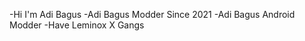 -Hi I'm Adi Bagus
-Adi Bagus Modder Since 2021
-Adi Bagus Android Modder
-Have Leminox X Gangs
<!---
GitHub niggas cringe
--->

